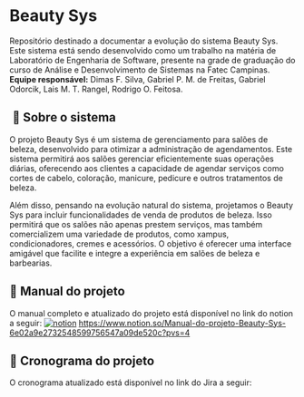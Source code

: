 # Beauty Sys 

Repositório destinado a documentar a evolução do sistema Beauty Sys. 
Este sistema está sendo desenvolvido como um trabalho na matéria de Laboratório de Engenharia de Software, presente na grade de graduação do curso de Análise e Desenvolvimento de Sistemas na Fatec Campinas.
**Equipe responsável:** Dimas F. Silva, Gabriel P. M. de Freitas, Gabriel Odorcik, Lais M. T. Rangel, Rodrigo O. Feitosa.

## ‍ 📝 Sobre o sistema

O projeto Beauty Sys é um sistema de gerenciamento para salões de beleza, desenvolvido para otimizar a administração de agendamentos. Este sistema permitirá aos salões gerenciar eficientemente suas operações diárias, oferecendo aos clientes a capacidade de agendar serviços como cortes de cabelo, coloração, manicure, pedicure e outros tratamentos de beleza.

Além disso, pensando na evolução natural do sistema, projetamos o Beauty Sys para incluir funcionalidades de venda de produtos de beleza. Isso permitirá que os salões não apenas prestem serviços, mas também comercializem uma variedade de produtos, como xampus, condicionadores, cremes e acessórios. O objetivo é oferecer uma interface amigável que facilite e integre a experiência em salões de beleza e barbearias.

## 📒 Manual do projeto
O manual completo e atualizado do projeto está disponível no link do notion a seguir: [![notion](https://img.shields.io/badge/notion-000?style=for-the-badge&logo=ko-fi&logoColor=white)](https://www.notion.so/Manual-do-projeto-Beauty-Sys-6e02a9e2732548599756547a09de520c?pvs=4)
https://www.notion.so/Manual-do-projeto-Beauty-Sys-6e02a9e2732548599756547a09de520c?pvs=4

## 📅 Cronograma do projeto
O cronograma atualizado está disponível no link do Jira a seguir:  

